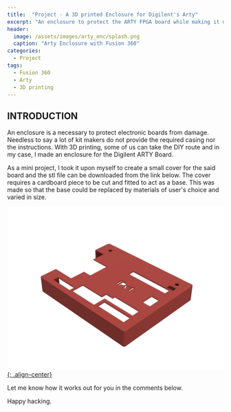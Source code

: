 ```yaml
---
title:  "Project - A 3D printed Enclosure for Digilent's Arty"
excerpt: "An enclosure to protect the ARTY FPGA board while making it useful."
header:
  image: /assets/images/arty_enc/splash.png
  caption: "Arty Enclosure with Fusion 360"
categories:
  - Project
tags:
  - Fusion 360
  - Arty
  - 3D printing
---
```


## INTRODUCTION

An enclosure is a necessary to protect electronic boards from damage. Needless to say a lot of kit makers do not provide the required casing nor the instructions. With 3D printing, some of us can take the DIY route and in my case, I made an enclosure for the Digilent ARTY Board.

As a mini project, I took it upon myself to create a small cover for the said board and the stl file can be downloaded from the link below. The cover requires a cardboard piece to be cut and fitted to act as a base. This was made so that the base could be replaced by materials of user's choice and varied in size.

<a href="https://bodgewires.github.io/assets/images/arty_enc/arty.stl">![alt text](/assets/images/arty_enc/arty_enc.png){: .align-center}</a>

Let me know how it works out for you in the comments below. 

Happy hacking.